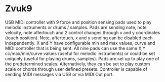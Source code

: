 # Zvuk9

USB MIDI controller with 9 force and position sensing pads used to play melodic instruments or drums / samples. Pads are sending note, note velocity, note aftertouch and 2 control changes through x and y coordinates (touch position). Note, aftertouch, x and y sending can be disabled each independently. X and Y have configurable min and max values, curve and MIDI controller that is being sent. All nine pads can use the same X,Y cc/max/min/curve values (useful for melodic instruments) or could be set uniquely (useful for playing drums, samples). Pads are set up to play one of the predetermined scales. Alternatively, they can be set to play custom scale or chords through user defined presets. Controller is capable of sending MIDI messages via USB or via MIDI Out port.